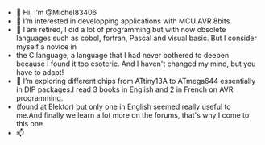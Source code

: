 - 👋 Hi, I’m @Michel83406
- 👀 I’m interested in developping applications with MCU AVR 8bits
- 🌱 I am retired, I did a lot of programming but with now obsolete languages ​​such as cobol, fortran, Pascal and visual basic. But I consider myself a novice in 
- the C language, a language that I had never bothered to deepen because I found it too esoteric. And I haven't changed my mind, but you have to adapt!
- 💞️ I’m exploring different chips from ATtiny13A to ATmega644 essentially in DIP packages.I read 3 books in English and 2 in French on AVR programming. 
- (found at Elektor) but only one in English seemed really useful to me.And finally we learn a lot more on the forums, that's why I come to this one
- 📫 
<!---
Michel83406/Michel83406 is a ✨ special ✨ repository because its `README.md` (this file) appears on your GitHub profile.
You can click the Preview link to take a look at your changes.
--->
